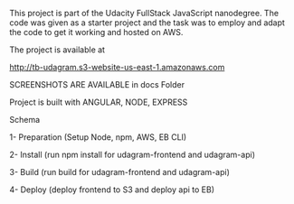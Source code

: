 This project is part of the Udacity FullStack JavaScript nanodegree. The code was given as a starter project and the task was to employ and adapt the code to get it working and hosted on AWS.

The project is available at 

http://tb-udagram.s3-website-us-east-1.amazonaws.com



SCREENSHOTS ARE AVAILABLE in docs Folder 


Project is built with ANGULAR, NODE, EXPRESS


Schema

1- Preparation (Setup Node, npm, AWS, EB CLI)

2- Install (run npm install for udagram-frontend and udagram-api)

3- Build (run build for udagram-frontend and udagram-api)

4- Deploy (deploy frontend to S3 and deploy api to EB)



